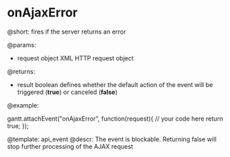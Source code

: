 onAjaxError
=============

@short:
	fires if the server returns an error

@params:

- request		object 			XML HTTP request object

@returns:  
- result     boolean       defines whether the default action of the event will be triggered (<b>true</b>) or canceled (<b>false</b>) 

@example:

gantt.attachEvent("onAjaxError", function(request){
    // your code here
    return true;
});

@template:	api_event
@descr:
The event is blockable. Returning false will stop further processing of the AJAX request
